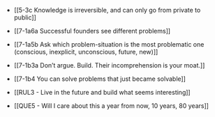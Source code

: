 - [[5-3c Knowledge is irreversible, and can only go from private to public]]
- [[7-1a6a Successful founders see different problems]]
- [[7-1a5b Ask which problem-situation is the most problematic one (conscious, inexplicit, unconscious, future, new)]]

- [[7-1b3a Don’t argue. Build. Their incomprehension is your moat.]]
- [[7-1b4 You can solve problems that just became solvable]]

- [[RUL3 - Live in the future and build what seems interesting]]

- [[QUE5 - Will I care about this a year from now, 10 years, 80 years]]
